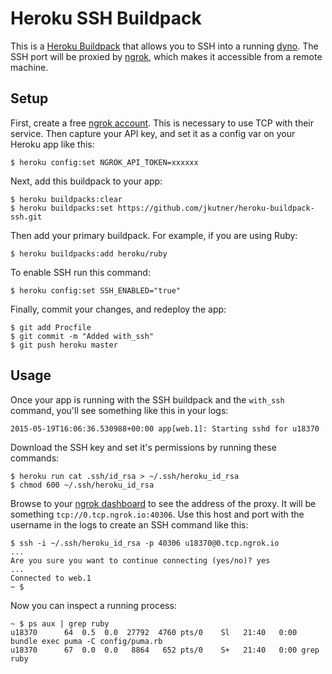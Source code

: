 # Heroku SSH Buildpack

This is a [Heroku Buildpack](https://devcenter.heroku.com/articles/buildpacks)
that allows you to SSH into a running [dyno](https://devcenter.heroku.com/articles/dynos).
The SSH port will be proxied by [ngrok](https://ngrok.com/), which makes it accessible from a remote machine.

## Setup

First, create a free [ngrok account](https://dashboard.ngrok.com/user/signup). This is necessary to use TCP with their service. Then capture your API key, and set it as a config var on your Heroku app like this:

```
$ heroku config:set NGROK_API_TOKEN=xxxxxx
```

Next, add this buildpack to your app:

```
$ heroku buildpacks:clear
$ heroku buildpacks:set https://github.com/jkutner/heroku-buildpack-ssh.git
```

Then add your primary buildpack. For example, if you are using Ruby:

```
$ heroku buildpacks:add heroku/ruby
```

To enable SSH run this command:

```
$ heroku config:set SSH_ENABLED="true"
```

Finally, commit your changes, and redeploy the app:

```
$ git add Procfile
$ git commit -m "Added with_ssh"
$ git push heroku master
```

## Usage

Once your app is running with the SSH buildpack and the `with_ssh` command, you'll see something like
this in your logs:

```
2015-05-19T16:06:36.530988+00:00 app[web.1]: Starting sshd for u18370
```

Download the SSH key and set it's permissions by running these commands:

```
$ heroku run cat .ssh/id_rsa > ~/.ssh/heroku_id_rsa
$ chmod 600 ~/.ssh/heroku_id_rsa
```

Browse to your [ngrok dashboard](https://dashboard.ngrok.com/) to see the address of the proxy.
It will be something `tcp://0.tcp.ngrok.io:40306`. Use this host and port with the
username in the logs to create an SSH command like this:

```sh-session
$ ssh -i ~/.ssh/heroku_id_rsa -p 40306 u18370@0.tcp.ngrok.io
...
Are you sure you want to continue connecting (yes/no)? yes
...
Connected to web.1
~ $
```

Now you can inspect a running process:

```
~ $ ps aux | grep ruby
u18370      64  0.5  0.0  27792  4760 pts/0    Sl   21:40   0:00 bundle exec puma -C config/puma.rb
u18370      67  0.0  0.0   8864   652 pts/0    S+   21:40   0:00 grep ruby
```
